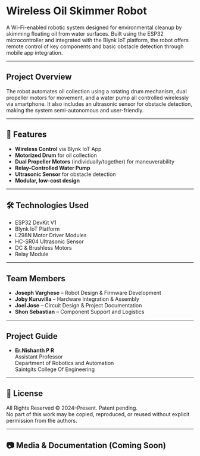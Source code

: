 #  Wireless Oil Skimmer Robot

A Wi-Fi-enabled robotic system designed for environmental cleanup by skimming floating oil from water surfaces. Built using the ESP32 microcontroller and integrated with the Blynk IoT platform, the robot offers remote control of key components and basic obstacle detection through mobile app integration.

---

##  Project Overview

The robot automates oil collection using a rotating drum mechanism, dual propeller motors for movement, and a water pump all controlled wirelessly via smartphone. It also includes an ultrasonic sensor for obstacle detection, making the system semi-autonomous and user-friendly.

---

## 🔧 Features

-  **Wireless Control** via Blynk IoT App  
-  **Motorized Drum** for oil collection  
-  **Dual Propeller Motors** (individually/together) for maneuverability  
-  **Relay-Controlled Water Pump**  
-  **Ultrasonic Sensor** for obstacle detection  
-  **Modular, low-cost design**

---

## 🛠️ Technologies Used

- ESP32 DevKit V1  
- Blynk IoT Platform  
- L298N Motor Driver Modules  
- HC-SR04 Ultrasonic Sensor  
- DC & Brushless Motors  
- Relay Module

---

## Team Members

- **Joseph Varghese** – Robot Design & Firmware Development  
- **Joby Kuruvilla** – Hardware Integration & Assembly  
- **Joel Jose** – Circuit Design & Project Documentation  
- **Shon Sebastian** – Component Support and Logistics
---

## Project Guide

- **Er.Nishanth P R**  
  Assistant Professor    
  Department of Robotics and Automation  
  Saintgits College Of Engineering 

---

## 📢 License

All Rights Reserved © 2024–Present. Patent pending.  
No part of this work may be copied, reproduced, or reused without explicit permission from the authors.

---

## 📷 Media & Documentation (Coming Soon)





